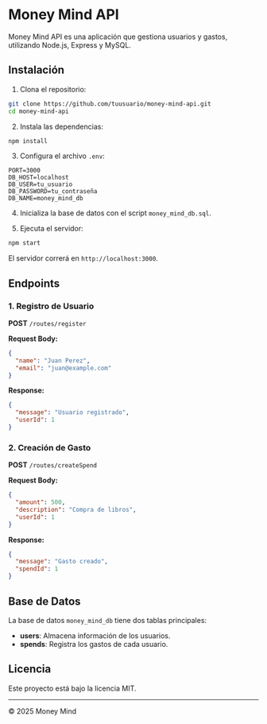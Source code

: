 # Money Mind API

Money Mind API es una aplicación que gestiona usuarios y gastos, utilizando Node.js, Express y MySQL.

## Instalación

1. Clona el repositorio:

```bash
git clone https://github.com/tuusuario/money-mind-api.git
cd money-mind-api
```

2. Instala las dependencias:

```bash
npm install
```

3. Configura el archivo `.env`:

```
PORT=3000
DB_HOST=localhost
DB_USER=tu_usuario
DB_PASSWORD=tu_contraseña
DB_NAME=money_mind_db
```

4. Inicializa la base de datos con el script `money_mind_db.sql`.

5. Ejecuta el servidor:

```bash
npm start
```

El servidor correrá en `http://localhost:3000`.

## Endpoints

### 1. Registro de Usuario

**POST** `/routes/register`

**Request Body:**

```json
{
  "name": "Juan Perez",
  "email": "juan@example.com"
}
```

**Response:**

```json
{
  "message": "Usuario registrado",
  "userId": 1
}
```

### 2. Creación de Gasto

**POST** `/routes/createSpend`

**Request Body:**

```json
{
  "amount": 500,
  "description": "Compra de libros",
  "userId": 1
}
```

**Response:**

```json
{
  "message": "Gasto creado",
  "spendId": 1
}
```

## Base de Datos

La base de datos `money_mind_db` tiene dos tablas principales:

- **users**: Almacena información de los usuarios.
- **spends**: Registra los gastos de cada usuario.

## Licencia

Este proyecto está bajo la licencia MIT.

---

© 2025 Money Mind
